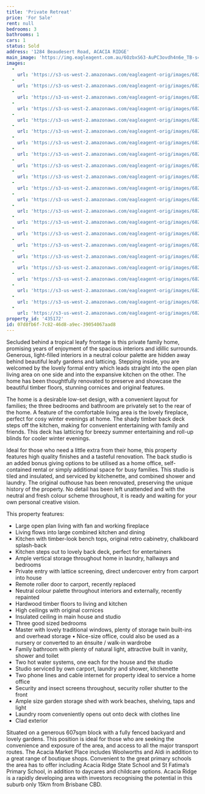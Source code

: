 ```yaml
---
title: 'Private Retreat'
price: 'For Sale'
rent: null
bedrooms: 3
bathrooms: 1
cars: 1
status: Sold
address: '1284 Beaudesert Road, ACACIA RIDGE'
main_image: 'https://img.eagleagent.com.au/6OzbxS63-AuPC3ovdh4n6e_TB-s=/1280x854/smart/https://s3-us-west-2.amazonaws.com/eagleagent-orig/images/6821297/125872574-image-M.jpg'
images:
  -
    url: 'https://s3-us-west-2.amazonaws.com/eagleagent-orig/images/6821318/125872574-image-V.jpg'
  -
    url: 'https://s3-us-west-2.amazonaws.com/eagleagent-orig/images/6821317/125872574-image-U.jpg'
  -
    url: 'https://s3-us-west-2.amazonaws.com/eagleagent-orig/images/6821316/125872574-image-T.jpg'
  -
    url: 'https://s3-us-west-2.amazonaws.com/eagleagent-orig/images/6821315/125872574-image-S.jpg'
  -
    url: 'https://s3-us-west-2.amazonaws.com/eagleagent-orig/images/6821314/125872574-image-R.jpg'
  -
    url: 'https://s3-us-west-2.amazonaws.com/eagleagent-orig/images/6821313/125872574-image-Q.jpg'
  -
    url: 'https://s3-us-west-2.amazonaws.com/eagleagent-orig/images/6821312/125872574-image-P.jpg'
  -
    url: 'https://s3-us-west-2.amazonaws.com/eagleagent-orig/images/6821311/125872574-image-O.jpg'
  -
    url: 'https://s3-us-west-2.amazonaws.com/eagleagent-orig/images/6821310/125872574-image-N.jpg'
  -
    url: 'https://s3-us-west-2.amazonaws.com/eagleagent-orig/images/6821309/125872574-image-L.jpg'
  -
    url: 'https://s3-us-west-2.amazonaws.com/eagleagent-orig/images/6821308/125872574-image-K.jpg'
  -
    url: 'https://s3-us-west-2.amazonaws.com/eagleagent-orig/images/6821307/125872574-image-J.jpg'
  -
    url: 'https://s3-us-west-2.amazonaws.com/eagleagent-orig/images/6821306/125872574-image-I.jpg'
  -
    url: 'https://s3-us-west-2.amazonaws.com/eagleagent-orig/images/6821305/125872574-image-H.jpg'
  -
    url: 'https://s3-us-west-2.amazonaws.com/eagleagent-orig/images/6821304/125872574-image-G.jpg'
  -
    url: 'https://s3-us-west-2.amazonaws.com/eagleagent-orig/images/6821303/125872574-image-F.jpg'
  -
    url: 'https://s3-us-west-2.amazonaws.com/eagleagent-orig/images/6821302/125872574-image-E.jpg'
  -
    url: 'https://s3-us-west-2.amazonaws.com/eagleagent-orig/images/6821301/125872574-image-D.jpg'
  -
    url: 'https://s3-us-west-2.amazonaws.com/eagleagent-orig/images/6821300/125872574-image-C.jpg'
  -
    url: 'https://s3-us-west-2.amazonaws.com/eagleagent-orig/images/6821299/125872574-image-B.jpg'
  -
    url: 'https://s3-us-west-2.amazonaws.com/eagleagent-orig/images/6821298/125872574-image-A.jpg'
  -
    url: 'https://s3-us-west-2.amazonaws.com/eagleagent-orig/images/6821297/125872574-image-M.jpg'
property_id: '435172'
id: 07d8fb6f-7c82-46d8-a9ec-39054067aad8
---
```

Secluded behind a tropical leafy frontage is this private family home, promising years of enjoyment of the spacious interiors and idillic surrounds. Generous, light-filled interiors in a neutral colour palette are hidden away behind beautiful leafy gardens and latticing. Stepping inside, you are welcomed by the lovely formal entry which leads straight into the open plan living area on one side and into the expansive kitchen on the other. The home has been thoughtfully renovated to preserve and showcase the beautiful timber floors, stunning cornices and original features.

The home is a desirable low-set design, with a convenient layout for families; the three bedrooms and bathroom are privately set to the rear of the home. A feature of the comfortable living area is the lovely fireplace, perfect for cosy winter evenings at home. The shady timber back deck steps off the kitchen, making for convenient entertaining with family and friends. This deck has latticing for breezy summer entertaining and roll-up blinds for cooler winter evenings.

Ideal for those who need a little extra from their home, this property features high quality finishes and a tasteful renovation. The back studio is an added bonus giving options to be utilised as a home office, self-contained rental or simply additional space for busy families. This studio is tiled and insulated, and serviced by kitchenette, and combined shower and laundry. The original outhouse has been renovated, preserving the unique history of the property. No detail has been left unattended and with the neutral and fresh colour scheme throughout, it is ready and waiting for your own personal creative vision.

This property features:

*  Large open plan living with fan and working fireplace
*  Living flows into large combined kitchen and dining
*  Kitchen with timber-look bench tops, original retro cabinetry, chalkboard splash-back
*  Kitchen steps out to lovely back deck, perfect for entertainers
*  Ample vertical storage throughout home in laundry, hallways and bedrooms
*  Private entry with lattice screening, direct undercover entry from carport into house
*  Remote roller door to carport, recently replaced
*  Neutral colour palette throughout interiors and externally, recently repainted
*  Hardwood timber floors to living and kitchen
*  High ceilings with original cornices
*  Insulated ceiling in main house and studio
*  Three good sized bedrooms
*  Master with lovely traditional windows, plenty of storage twin built-ins and overhead storage
• Nice-size office, could also be used as a nursery or converted to an énsuite / walk-in wardrobe
*  Family bathroom with plenty of natural light, attractive built in vanity, shower and toilet
*  Two hot water systems, one each for the house and the studio
*  Studio serviced by own carport, laundry and shower, kitchenette
*  Two phone lines and cable internet for property ideal to service a home office
*  Security and insect screens throughout, security roller shutter to the front
*  Ample size garden storage shed with work beaches, shelving, taps and light
*  Laundry room conveniently opens out onto deck with clothes line
*  Clad exterior

Situated on a generous 607sqm block with a fully fenced backyard and lovely gardens. This position is ideal for those who are seeking the convenience and exposure of the area, and access to all the major transport routes. The Acacia Market Place includes Woolworths and Aldi in addition to a great range of boutique shops. Convenient to the great primary schools the area has to offer including Acacia Ridge State School and St Fatima’s Primary School, in addition to daycares and childcare options. Acacia Ridge is a rapidly developing area with investors recognising the potential in this suburb only 15km from Brisbane CBD.